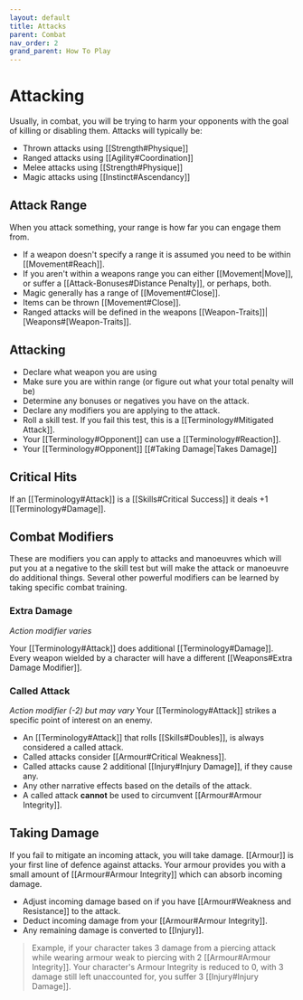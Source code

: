 ```yaml
---
layout: default
title: Attacks
parent: Combat
nav_order: 2
grand_parent: How To Play
---
```


# Attacking
Usually, in combat, you will be trying to harm your opponents with the goal of killing or disabling them. Attacks will typically be:
* Thrown attacks using [[Strength#Physique]]
* Ranged attacks using [[Agility#Coordination]]
* Melee attacks using [[Strength#Physique]] 
* Magic attacks using [[Instinct#Ascendancy]]

## Attack Range
When you attack something, your range is how far you can engage them from. 
* If a weapon doesn't specify a range it is assumed you need to be within [[Movement#Reach]].
* If you aren't within a weapons range you can either [[Movement|Move]], or suffer a [[Attack-Bonuses#Distance Penalty]], or perhaps, both.
* Magic generally has a range of [[Movement#Close]].
* Items can be thrown [[Movement#Close]].
* Ranged attacks will be defined in the weapons [[Weapon-Traits]]|[Weapons#[Weapon-Traits]].

## Attacking
- Declare what weapon you are using
- Make sure you are within range (or figure out what your total penalty will be) 
- Determine any bonuses or negatives you have on the attack.
- Declare any modifiers you are applying to the attack.
- Roll a skill test. If you fail this test, this is a [[Terminology#Mitigated Attack]].
- Your [[Terminology#Opponent]] can use a [[Terminology#Reaction]].
- Your [[Terminology#Opponent]] [[#Taking Damage|Takes Damage]]

## Critical Hits
If an [[Terminology#Attack]] is a [[Skills#Critical Success]] it deals +1 [[Terminology#Damage]].

## Combat Modifiers
These are modifiers you can apply to attacks and manoeuvres which will put you at a negative to the skill test but will make the attack or manoeuvre do additional things. Several other powerful modifiers can be learned by taking specific combat training. 

### Extra Damage
*Action modifier varies*

Your [[Terminology#Attack]] does additional [[Terminology#Damage]]. Every weapon wielded by a character will have a different [[Weapons#Extra Damage Modifier]].

### Called Attack
*Action modifier (-2) but may vary*
Your [[Terminology#Attack]] strikes a specific point of interest on an enemy. 
* An [[Terminology#Attack]] that rolls [[Skills#Doubles]], is always considered a called attack.
* Called attacks consider [[Armour#Critical Weakness]].
* Called attacks cause 2 additional [[Injury#Injury Damage]], if they cause any.
* Any other narrative effects based on the details of the attack. 
* A called attack **cannot** be used to circumvent [[Armour#Armour Integrity]].


## Taking Damage
If you fail to mitigate an incoming attack, you will take damage.
[[Armour]] is your first line of defence against attacks. Your armour provides you with a small amount of [[Armour#Armour Integrity]] which can absorb incoming damage. 

* Adjust incoming damage based on if you have [[Armour#Weakness and Resistance]] to the attack.
* Deduct incoming damage from your [[Armour#Armour Integrity]].
* Any remaining damage is converted to [[Injury]].

> Example, if your character takes 3 damage from a piercing attack while wearing armour weak to piercing with 2 [[Armour#Armour Integrity]]. Your character's Armour Integrity is reduced to 0, with 3 damage still left unaccounted for, you suffer 3 [[Injury#Injury Damage]].


